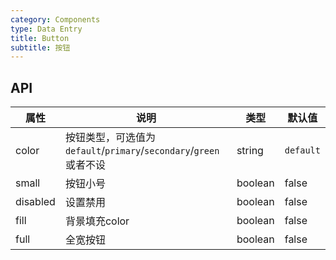 ```yaml
---
category: Components
type: Data Entry
title: Button
subtitle: 按钮
---
```



## API

| 属性 | 说明 | 类型 | 默认值 |
| ----|-----|------|------ |
| color    | 按钮类型，可选值为`default`/`primary`/`secondary`/`green`或者不设  |   string   |   `default`  |
| small    | 按钮小号 | boolean | false|
| disabled   | 设置禁用  | boolean |    false  |
| fill    | 背景填充color |   boolean  | false |
| full    | 全宽按钮  | boolean |   false  |
